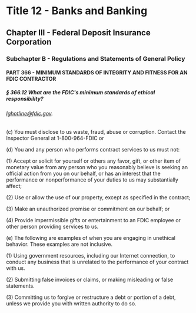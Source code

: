 
# Title 12 - Banks and Banking
## Chapter III - Federal Deposit Insurance Corporation
### Subchapter B - Regulations and Statements of General Policy
#### PART 366 - MINIMUM STANDARDS OF INTEGRITY AND FITNESS FOR AN FDIC CONTRACTOR
##### § 366.12 What are the FDIC's minimum standards of ethical responsibility?
###### Ighotline@fdic.gov.

(c) You must disclose to us waste, fraud, abuse or corruption. Contact the Inspector General at 1-800-964-FDIC or

(d) You and any person who performs contract services to us must not:

(1) Accept or solicit for yourself or others any favor, gift, or other item of monetary value from any person who you reasonably believe is seeking an official action from you on our behalf, or has an interest that the performance or nonperformance of your duties to us may substantially affect;

(2) Use or allow the use of our property, except as specified in the contract;

(3) Make an unauthorized promise or commitment on our behalf; or

(4) Provide impermissible gifts or entertainment to an FDIC employee or other person providing services to us.

(e) The following are examples of when you are engaging in unethical behavior. These examples are not inclusive.

(1) Using government resources, including our Internet connection, to conduct any business that is unrelated to the performance of your contract with us.

(2) Submitting false invoices or claims, or making misleading or false statements.

(3) Committing us to forgive or restructure a debt or portion of a debt, unless we provide you with written authority to do so.
